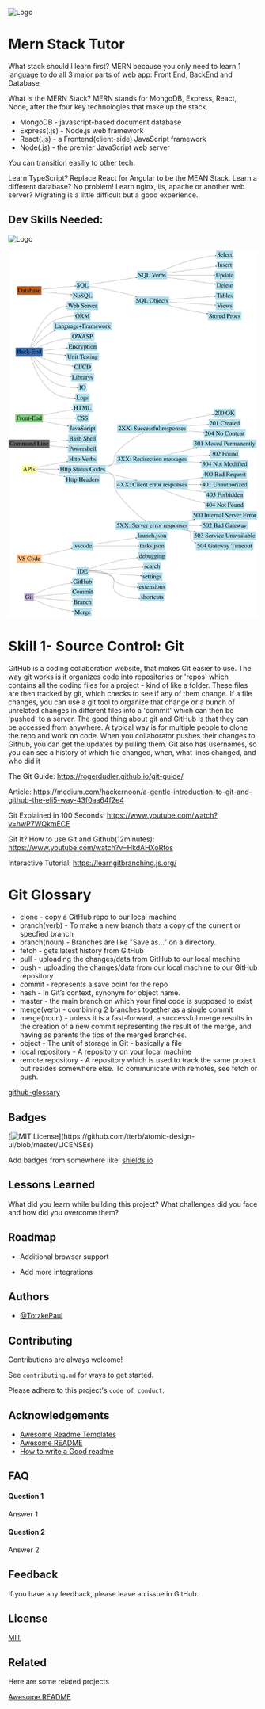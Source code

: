 
![Logo](https://konfinity-assets.s3.ap-south-1.amazonaws.com/blog/MERN+stack.png)

    
# Mern Stack Tutor

What stack should I learn first?
MERN because you only need to learn 1 language to do all 3 major parts of web app: Front End, BackEnd and Database


What is the MERN Stack?
MERN stands for MongoDB, Express, React, Node, after the four key technologies that make up the stack.

* MongoDB - javascript-based document database
* Express(.js) - Node.js  web framework
* React(.js) - a Frontend(client-side) JavaScript framework
* Node(.js) - the premier JavaScript web server

You can transition easiliy to other tech.

Learn TypeScript? Replace React for Angular to be the MEAN Stack.
Learn a different database? No problem! 
Learn nginx, iis, apache or another web server? Migrating is a little difficult but a good experience. 

## Dev Skills Needed:


![Logo](https://cdn.discordapp.com/attachments/841822367641763855/846549374724603964/unknown.png)

[![Logo](SkillTree.svg)](https://dreampuf.github.io/GraphvizOnline/#digraph%20devskills%20%7B%0A%20%20%20%20size%3D%2212%2C12%22%3B%0A%20%20%20%20node%20%5Bcolorscheme%3Daccent8%2C%20style%3Dfilled%2C%20ordering%3Dout%2C%20color%3Dlightblue2%2C%20fontsize%3D60%2C%20shape%3Dbox%5D%3B%0A%20%20%20%20rankdir%20%3D%20LR%3B%0A%20%20%20%20%2F%2F%22Dev%20Skills%22%20-%3E%20%22Git%22%3B%0A%20%20%20%20%2F%2F%22Dev%20Skills%22%20-%3E%20%22VS%20Code%22%3B%0A%20%20%20%20%2F%2F%22Dev%20Skills%22%20-%3E%20%22APIs%22%3B%0A%20%20%20%20%2F%2F%22Dev%20Skills%22%20-%3E%20%22Front-End%22%3B%0A%20%20%20%20%2F%2F%22Dev%20Skills%22%20-%3E%20%22Back-End%22%3B%0A%20%20%20%20%2F%2F%22Dev%20Skills%22%20-%3E%20%22Command%20Line%22%3B%0A%20%20%20%20%2F%2F%22Dev%20Skills%22%20-%3E%20%22Database%22%3B%0A%0A%20%20%20%20subgraph%20git%20%7B%0A%20%20%20%20%20%20%20%20%22Git%22%20%5Bcolor%3D%222%22%5D%3B%0A%20%20%20%20%20%20%20%20%22Git%22%20-%3E%20%22GitHub%22%3B%0A%20%20%20%20%20%20%20%20%22Git%22%20-%3E%20%22Commit%22%3B%0A%20%20%20%20%20%20%20%20%22Git%22%20-%3E%20%22Branch%22%3B%0A%20%20%20%20%20%20%20%20%22Git%22%20-%3E%20%22Merge%22%3B%0A%09%7D%0A%20%20%20%20%0A%20%20%20%20subgraph%20vscode%20%7B%0A%20%20%20%20%20%20%20%20%22VS%20Code%22%20%5Bcolor%3D%223%22%5D%3B%0A%20%20%20%20%20%20%20%20%22VS%20Code%22%20-%3E%20%22.vscode%22%3B%0A%20%20%20%20%20%20%20%20%22VS%20Code%22%20-%3E%20%22IDE%22%3B%0A%20%20%20%20%20%20%20%20%22IDE%22%20-%3E%20%22debugging%22%3B%0A%20%20%20%20%20%20%20%20%22IDE%22%20-%3E%20%22search%22%3B%0A%20%20%20%20%20%20%20%20%22IDE%22%20-%3E%20%22settings%22%3B%0A%20%20%20%20%20%20%20%20%22IDE%22%20-%3E%20%22extensions%22%3B%0A%20%20%20%20%20%20%20%20%22IDE%22%20-%3E%20%22shortcuts%22%3B%0A%20%20%20%20%20%20%20%20%22.vscode%22%20-%3E%20%22launch.json%22%3B%0A%20%20%20%20%20%20%20%20%22.vscode%22%20-%3E%20%22tasks.json%22%3B%0A%09%7D%0A%20%20%20%20%0A%20%20%20%20subgraph%20apis%20%7B%0A%20%20%20%20%20%20%20%20%22APIs%22%20%5Bcolor%3D%224%22%5D%3B%0A%20%20%20%20%20%20%20%20%22APIs%22%20-%3E%20%22Http%20Verbs%22%3B%0A%20%20%20%20%20%20%20%20%22APIs%22%20-%3E%20%22Http%20Status%20Codes%22%3B%0A%20%20%20%20%20%20%20%20%22APIs%22%20-%3E%20%22Http%20Headers%22%0A%20%20%20%20%20%20%20%20%0A%20%20%20%20%20%20%20%20%22Http%20Status%20Codes%22%20-%3E%20%222XX%3A%20Successful%20responses%22%3B%0A%20%20%20%20%20%20%20%20%22Http%20Status%20Codes%22%20-%3E%20%223XX%3A%20Redirection%20messages%22%3B%0A%20%20%20%20%20%20%20%20%22Http%20Status%20Codes%22%20-%3E%20%224XX%3A%20Client%20error%20responses%22%3B%0A%20%20%20%20%20%20%20%20%22Http%20Status%20Codes%22%20-%3E%20%225XX%3A%20Server%20error%20responses%22%3B%0A%20%20%20%20%20%20%20%20%0A%20%20%20%20%20%20%20%20%222XX%3A%20Successful%20responses%22%20-%3E%20%22200%20OK%22%3B%0A%20%20%20%20%20%20%20%20%222XX%3A%20Successful%20responses%22%20-%3E%20%22201%20Created%22%3B%0A%20%20%20%20%20%20%20%20%222XX%3A%20Successful%20responses%22%20-%3E%20%22204%20No%20Content%22%3B%0A%20%20%20%20%20%20%20%20%0A%20%20%20%20%20%20%20%20%223XX%3A%20Redirection%20messages%22%20-%3E%20%22301%20Moved%20Permanently%22%3B%0A%20%20%20%20%20%20%20%20%223XX%3A%20Redirection%20messages%22%20-%3E%20%22302%20Found%22%3B%0A%20%20%20%20%20%20%20%20%223XX%3A%20Redirection%20messages%22%20-%3E%20%22304%20Not%20Modified%22%3B%0A%20%20%20%20%20%20%20%20%0A%20%20%20%20%20%20%20%20%224XX%3A%20Client%20error%20responses%22%20-%3E%20%22400%20Bad%20Request%22%3B%0A%20%20%20%20%20%20%20%20%224XX%3A%20Client%20error%20responses%22%20-%3E%20%22401%20Unauthorized%22%3B%0A%20%20%20%20%20%20%20%20%224XX%3A%20Client%20error%20responses%22%20-%3E%20%22403%20Forbidden%22%3B%0A%20%20%20%20%20%20%20%20%224XX%3A%20Client%20error%20responses%22%20-%3E%20%22404%20Not%20Found%22%3B%0A%20%20%20%20%20%20%20%20%0A%20%20%20%20%20%20%20%20%225XX%3A%20Server%20error%20responses%22%20-%3E%20%22500%20Internal%20Server%20Error%22%3B%0A%20%20%20%20%20%20%20%20%225XX%3A%20Server%20error%20responses%22%20-%3E%20%22502%20Bad%20Gateway%22%3B%0A%20%20%20%20%20%20%20%20%225XX%3A%20Server%20error%20responses%22%20-%3E%20%22503%20Service%20Unavailable%22%3B%0A%20%20%20%20%20%20%20%20%225XX%3A%20Server%20error%20responses%22%20-%3E%20%22504%20Gateway%20Timeout%22%3B%0A%09%7D%0A%20%20%20%20%0A%20%20%20%20subgraph%20cmd%20%7B%0A%20%20%20%20%20%20%20%20%22Command%20Line%22%20%5Bcolor%3D%228%22%5D%3B%0A%20%20%20%20%20%20%20%20%22Command%20Line%22%20-%3E%20%22Bash%20Shell%22%3B%0A%20%20%20%20%20%20%20%20%22Command%20Line%22%20-%3E%20%22Powershell%22%3B%0A%09%7D%0A%09%0A%09subgraph%20frontend%20%7B%0A%20%20%20%20%20%20%20%20%22Front-End%22%20%5Bcolor%3D%221%22%5D%3B%0A%20%20%20%20%20%20%20%20%22Front-End%22%20-%3E%20%22HTML%22%0A%20%20%20%20%20%20%20%20%22Front-End%22%20-%3E%20%22CSS%22%0A%20%20%20%20%20%20%20%20%22Front-End%22%20-%3E%20%22JavaScript%22%0A%09%7D%0A%20%20%20%20%0A%20%20%20%20subgraph%20backend%20%7B%0A%20%20%20%20%20%20%20%20%22Back-End%22%20%5Bcolor%3D%225%22%5D%3B%0A%20%20%20%20%20%20%20%20%22Back-End%22%20-%3E%20%22Web%20Server%22%3B%0A%20%20%20%20%20%20%20%20%22Back-End%22%20-%3E%20%22ORM%22%3B%0A%20%20%20%20%20%20%20%20%22Back-End%22%20-%3E%20%22Language%2BFramework%22%3B%0A%20%20%20%20%20%20%20%20%22Back-End%22%20-%3E%20%22OWASP%22%3B%0A%20%20%20%20%20%20%20%20%22Back-End%22%20-%3E%20%22Encryption%22%3B%0A%20%20%20%20%20%20%20%20%22Back-End%22%20-%3E%20%22Unit%20Testing%22%3B%0A%20%20%20%20%20%20%20%20%22Back-End%22%20-%3E%20%22CI%2FCD%22%3B%0A%20%20%20%20%20%20%20%20%22Back-End%22%20-%3E%20%22Librarys%22%3B%0A%20%20%20%20%20%20%20%20%22Back-End%22%20-%3E%20%22IO%22%3B%0A%20%20%20%20%20%20%20%20%22Back-End%22%20-%3E%20%22Logs%22%3B%0A%09%7D%0A%20%20%20%20%0A%20%20%20%20subgraph%20databse%20%7B%0A%20%20%20%20%20%20%20%20%22Database%22%20%5Bcolor%3D%227%22%5D%3B%0A%20%20%20%20%20%20%20%20%22Database%22%20-%3E%20%22SQL%22%3B%0A%20%20%20%20%20%20%20%20%22Database%22%20-%3E%20%22NoSQL%22%3B%0A%20%20%20%20%20%20%20%20%22SQL%22%20-%3E%20%22SQL%20Verbs%22%3B%0A%20%20%20%20%20%20%20%20%22SQL%22%20-%3E%20%22SQL%20Objects%22%3B%0A%20%20%20%20%20%20%20%20%22SQL%20Verbs%22%20-%3E%20%22Select%22%3B%0A%20%20%20%20%20%20%20%20%22SQL%20Verbs%22%20-%3E%20%22Insert%22%3B%0A%20%20%20%20%20%20%20%20%22SQL%20Verbs%22%20-%3E%20%22Update%22%3B%0A%20%20%20%20%20%20%20%20%22SQL%20Verbs%22%20-%3E%20%22Delete%22%3B%0A%20%20%20%20%20%20%20%20%22SQL%20Objects%22%20-%3E%20%22Tables%22%3B%0A%20%20%20%20%20%20%20%20%22SQL%20Objects%22%20-%3E%20%22Views%22%3B%0A%20%20%20%20%20%20%20%20%22SQL%20Objects%22%20-%3E%20%22Stored%20Procs%22%3B%0A%20%20%20%20%20%20%20%20%0A%09%7D%0A%7D)



# Skill 1- Source Control: Git

GitHub is a coding collaboration website, that makes Git easier to use. 
The way git works is it organizes code into repositories or 'repos' which contains all the coding files for a project - kind of like a folder. 
These files are then tracked by git, which checks to see if any of them change. 
If a file changes, you can use a git tool to organize that change or a bunch of unrelated changes in different files into a 'commit' which can then be 'pushed' to a server. 
The good thing about git and GitHub is that they can be accessed from anywhere.
A typical way is for multiple people to clone the repo and work on code. 
When you collaborator pushes their changes to Github, you can get the updates by pulling them.
Git also has usernames, so you can see a history of which file changed, when, what lines changed, and who did it

The Git Guide:
https://rogerdudler.github.io/git-guide/

Article: 
https://medium.com/hackernoon/a-gentle-introduction-to-git-and-github-the-eli5-way-43f0aa64f2e4

Git Explained in 100 Seconds:
https://www.youtube.com/watch?v=hwP7WQkmECE

Git It? How to use Git and Github(12minutes):
https://www.youtube.com/watch?v=HkdAHXoRtos

Interactive Tutorial: 
https://learngitbranching.js.org/

# Git Glossary

* clone - copy a GitHub repo to our local machine
* branch(verb) - To make a new branch thats a copy of the current or specfied branch
* branch(noun) - Branches are like "Save as..." on a directory. 
* fetch - gets latest history from GitHub
* pull - uploading the changes/data from GitHub to our local machine
* push - uploading the changes/data from our local machine to our GitHub repository
* commit - represents a save point for the repo
* hash - In Git’s context, synonym for object name.
* master - the main branch on which your final code is supposed to exist
* merge(verb) - combining 2 branches together as a single commit
* merge(noun) - unless it is a fast-forward, a successful merge results in the creation of a new commit representing the result of the merge, and having as parents the tips of the merged branches. 
* object - The unit of storage in Git - basically a file
* local repository - A repository on your local machine
* remote repository - A repository which is used to track the same project but resides somewhere else. To communicate with remotes, see fetch or push.

[github-glossary](https://docs.github.com/en/github/getting-started-with-github/quickstart/github-glossary)

## Badges



[![MIT License](https://img.shields.io/apm/l/atomic-design-ui.svg?)](https://github.com/tterb/atomic-design-ui/blob/master/LICENSEs)


  Add badges from somewhere like: [shields.io](https://shields.io/)
## Lessons Learned

What did you learn while building this project? What challenges did you face and how did you overcome them?

  
## Roadmap

- Additional browser support

- Add more integrations

  
## Authors

- [@TotzkePaul](https://www.github.com/TotzkePaul/)

  
## Contributing

Contributions are always welcome!

See `contributing.md` for ways to get started.

Please adhere to this project's `code of conduct`.

  
## Acknowledgements

 - [Awesome Readme Templates](https://awesomeopensource.com/project/elangosundar/awesome-README-templates)
 - [Awesome README](https://github.com/matiassingers/awesome-readme)
 - [How to write a Good readme](https://bulldogjob.com/news/449-how-to-write-a-good-readme-for-your-github-project)

  
## FAQ

#### Question 1

Answer 1

#### Question 2

Answer 2

  
## Feedback

If you have any feedback, please leave an issue in GitHub.
## License

[MIT](https://choosealicense.com/licenses/mit/)

  
## Related

Here are some related projects

[Awesome README](https://github.com/matiassingers/awesome-readme)

  